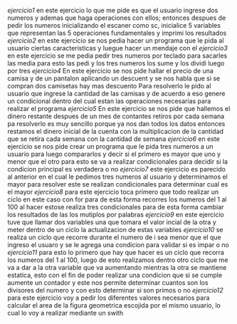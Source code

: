 *ejercicio1*
en este ejercicio lo que me pide es que el usuario ingrese dos numeros y ademas que haga operaciones con ellos;
entonces despues de pedir los numeros inicializando el escaner como sc, inicialice 5 variables que representan las 5 operaciones fundamentales y imprimi los resultados
*ejercicio2*
en este ejercicio se nos pedia hacer un programa que le pida al usuario ciertas caracteristicas y luegue hacer un mendaje con el
*ejercicio3*
en este ejercicio se me pedia pedir tres numeros por teclado para sacarles las media
para esto las pedi y los tres numeros los sume y los dividi luego por tres
*ejercicio4*
En este ejercicio se nos pide hallar el precio de una camisa y de un pantalon aplicando un descuent y se nos habla que si se compran dos camisetas hay mas descuento
Para resolverlo le pido al usuario que ingrese la cantidad de las camisas y de acuerdo a eso genere un condicional dentro del cual estan las operaciones necesarias para realizar el programa
*ejercicio5*
En este ejercicio se nos pide que hallemos el dinero restante despues de un mes de contantes retiros por cada semana
pa resolverlo es muy sencillo porque ya nos dan todos los datos entonces restamos el dinero inicial de la cuenta con la multiplicacion de la cantidad que se retira cada semana con la cantidad de semana
*ejercicio6*
en este ejercicio se nos pide crear un programa que le pida tres numeros a un usuario para luego compararlos y decir si el primero es mayor que uno y menor que el otro
para esto se va a realizar condicionales para decidir si la condicion principal es verdadera o no
*ejercicio7*
este ejercicio es parecido al anterior en el cual le pedimos tres numeros al usuario y determinamos el mayor
para resolver este se realizan condicionales para determinar cual es el mayor
*ejercicio8*
para este ejercicio toca primero que todo realizar un ciclo en este caso con for para de esta forma recorres los numeros del 1 al 100 al hacer estose realiza tres condicionales para de esta forma cambiar los resultados de las los mutiplos por palabras
*ejercicio9*
en este ejercicio tuve que llamar dos variables una que tomara el valor incial de la otra y meter dentro de un ciclo la actualizacion de estas variables
*ejercicio10*
se realiza un ciclo que recorre durante el numero de i sea menor que el que ingreso el usuaro y se le agrega una condicion para validar si es impar o no
*ejercicio11*
para esto lo primero que hay que hacer es un ciclo que recorra los numeros del 1 al 100, luego de esto realizamos dentro otro ciclo que me va a dar a la otra variable que va aumentando mientras la otra se mantiene estatica, esto con el fin de poder realizar una condicion que si se cumple aumente un contador y este nos permite determinar cuantos son los divisores del numero y con esto determinar si son primos o no
*ejercicio12*
para este ejercicio voy  a pedir los diferentes valores necesarios para calcular el area de la figura geometrica escojida por el mismo usuario, lo cual lo voy a realizar mediante un swith
